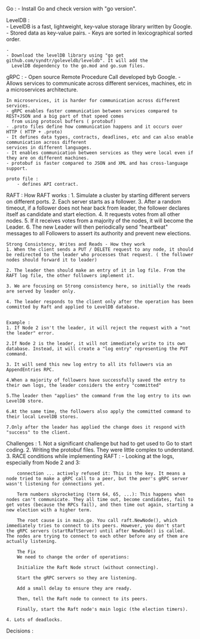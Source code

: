 Go : 
    - Install Go and check version with "go version". 
    
LevelDB :   
    - LevelDB is a fast, lightweight, key-value storage library written by Google.
    - Stored data as key-value pairs. 
    - Keys are sorted in lexicographical sorted order. 

    - 
    - Download the levelDB library using "go get github.com/syndtr/goleveldb/leveldb". It will add the 
      LevelDB dependency to the go.mod and go.sum files. 

gRPC : 
    - Open source Remote Procedure Call developed byb Google. 
    - Allows services to communicate across different services, machines, etc in a microservices architecture. 

    In microservices, it is harder for communication across different services. 
    - gRPC enables faster communication between services compared to REST+JSON and a big part of that speed comes
      from using protocol buffers ( protobuf)
    - .proto files define how communication happens and it occurs over HTTP ( HTTP + .proto)
    - It defines data types, contracts, deadlines, etc and can also enable communication across different
    services in different languages. 
    - It enables communication between services as they were local even if they are on different machines. 
    - protobuf is faster compared to JSON and XML and has cross-language support. 

    proto file : 
        - defines API contract. 
        
RAFT : 
    How RAFT works : 
    1. Simulate a cluster by starting different servers on different ports. 
    2. Each server starts as a follower. 
    3. After a random timeout, if a follower does not hear back from leader, the follower declares itself as candidate and start election. 
    4. It requests votes from all other nodes. 
    5. If it receives votes from a majority of the nodes, it will become the Leader.
    6. The new Leader will then periodically send "heartbeat" messages to all Followers to assert its authority and prevent new elections.

    Strong Consistency, Writes and Reads - How they work
    1. When the client sends a PUT / DELETE request to any node, it should be redirected to the leader who processes that request. ( the follower nodes should forward it to leader)

    2. The leader then should make an entry of it in log file. From the RAFT log file, the other followers implement it. 

    3. We are focusing on Strong consistency here, so initially the reads are served by leader only. 

    4. The leader responds to the client only after the operation has been committed by Raft and applied to LevelDB database. 


    Example : 
    1. If Node 2 isn't the leader, it will reject the request with a "not the leader" error.

    2.If Node 2 is the leader, it will not immediately write to its own database. Instead, it will create a "log entry" representing the PUT command.

    3. It will send this new log entry to all its followers via an AppendEntries RPC.

    4.When a majority of followers have successfully saved the entry to their own logs, the leader considers the entry "committed"

    5.The leader then "applies" the command from the log entry to its own LevelDB store.

    6.At the same time, the followers also apply the committed command to their local LevelDB stores.

    7.Only after the leader has applied the change does it respond with "success" to the client.


Challenges : 
    1. Not a significant challenge but had to get used to Go to start coding. 
    2. Writing the protobuf files. They were little complex to understand. 
    3. RACE conditions while implementing RAFT : 
        -  Looking at the logs, especially from Node 2 and 3:

        connection ... actively refused it: This is the key. It means a node tried to make a gRPC call to a peer, but the peer's gRPC server wasn't listening for connections yet.

        Term numbers skyrocketing (term 64, 65, ...): This happens when nodes can't communicate. They all time out, become candidates, fail to get votes (because the RPCs fail), and then time out again, starting a new election with a higher term.

        The root cause is in main.go. You call raft.NewNode(), which immediately tries to connect to its peers. However, you don't start the gRPC servers (startRaftServer) until after NewNode() is called. The nodes are trying to connect to each other before any of them are actually listening.

        The Fix
        We need to change the order of operations:

        Initialize the Raft Node struct (without connecting).

        Start the gRPC servers so they are listening.

        Add a small delay to ensure they are ready.

        Then, tell the Raft node to connect to its peers.

        Finally, start the Raft node's main logic (the election timers).

    4. Lots of deadlocks. 

Decisions : 
